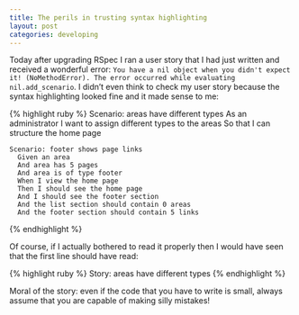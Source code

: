 ```yaml
---
title: The perils in trusting syntax highlighting
layout: post
categories: developing
---
```

Today after upgrading RSpec I ran a user story that I had just written and received a wonderful error: `You have a nil object when you didn't expect it! (NoMethodError). The error occurred while evaluating nil.add_scenario`. I didn’t even think to check my user story because the syntax highlighting looked fine and it made sense to me:

{% highlight ruby %}
  Scenario: areas have different types
    As an administrator
    I want to assign different types to the areas
    So that I can structure the home page

    Scenario: footer shows page links
      Given an area
      And area has 5 pages
      And area is of type footer
      When I view the home page
      Then I should see the home page
      And I should see the footer section
      And the list section should contain 0 areas
      And the footer section should contain 5 links
{% endhighlight %}

Of course, if I actually bothered to read it properly then I would have seen that the first line should have read:

{% highlight ruby %}
  Story: areas have different types
{% endhighlight %}

Moral of the story: even if the code that you have to write is small, always assume that you are capable of making silly mistakes!
